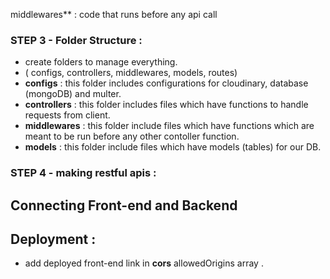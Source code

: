middlewares\*\* : code that runs before any api call

### STEP 3 - Folder Structure :

- create folders to manage everything.
- ( configs, controllers, middlewares, models, routes)
- **configs** : this folder includes configurations for cloudinary, database (mongoDB) and multer.
- **controllers** : this folder includes files which have functions to handle requests from client.
- **middlewares** : this folder include files which have functions which are meant to be run before any other contoller function.
- **models** : this folder include files which have models (tables) for our DB.

### STEP 4 - making restful apis :

## Connecting Front-end and Backend

## Deployment :

- add deployed front-end link in **cors** allowedOrigins array .
